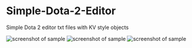 # Simple-Dota-2-Editor
Simple Dota 2 editor txt files with KV style objects

![screenshot of sample](http://pastexen.com/i/X2W7eEAmnM.png)
![screenshot of sample](http://pastexen.com/i/NO0RXTxNaR.png)
![screenshot of sample](http://pastexen.com/i/XZMa6TZQ0R.png)
